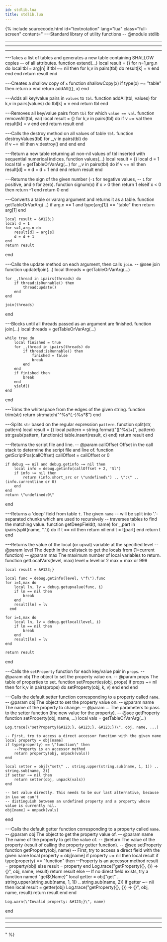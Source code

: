 ```yaml
---
id: stdlib.lua
title: stdlib.lua
---
```


<!--excerpt-->

{% include sourcecode.html id="textnotation" lang="lua" class="full-screen" content="
---Standard library of utility functions
-- @module stdlib

-- ----------------------------------------------------------------------------
-- ----------------------------------------------------------------------------
-- ----------------------------------------------------------------------------

---Takes a list of tables and generates a new table containing SHALLOW copies
-- of all attributes.
function extend(...)
    local result = &#123;}
    for n=1,arg.n do
        local tbl = arg[n]
        if tbl ~= nil then
            for k,v in pairs(tbl) do
                result[k] = v
            end
        end
    end
    return result
end

---Creates a shallow copy of <code>x</code>
function shallowCopy(x)
    if type(x) ~= \"table\" then
        return x
    end
    return addAll(&#123;}, x)
end

---Adds all key/value pairs in <code>values</code> to <code>tbl</code>.
function addAll(tbl, values)
    for k,v in pairs(values) do
        tbl[k] = v
    end
    return tbl
end

---Removes all key/value pairs from <code>tbl</code> for which <code>value == val</code>.
function removeAll(tbl, val)
    local result = &#123;}
    for k,v in pairs(tbl) do
        if v ~= val then
            result[k] = v
        end
    end
    return result
end

---Calls the destroy method on all values of table <code>tbl</code>.
function destroyValues(tbl)
    for _,v in pairs(tbl) do    
        if v ~= nil then
            v:destroy()
        end
    end
end

---Return a new table returning all non-nil values of tbl inserted with sequential numerical indices.
function values(...)
    local result = &#123;}
    local d = 1
    local tbl = getTableOrVarArg(...)
    for _,v in pairs(tbl) do
        if v ~= nil then
            result[d] = v
            d = d + 1
        end
    end
    return result
end

---Returns the sign of the given number (<code>-1</code> for negative values,
-- <code>1</code> for positive, and <code>0</code> for zero).
function signum(x)
    if x > 0 then
        return 1
    elseif x < 0 then
        return -1
    end
    return 0
end

---Converts a table or vararg argument and returns it as a table.
function getTableOrVarArg(...)
    if arg.n == 1 and type(arg[1]) == \"table\" then
        return arg[1]
    end
    
    local result = &#123;}
    local d = 1
    for s=1,arg.n do
        result[d] = arg[s]
        d = d + 1
    end
    return result
end

---Calls the update method on each argument, then calls <code>join</code>.
-- @see join
function update1join(...)
    local threads = getTableOrVarArg(...)

    for _,thread in ipairs(threads) do
        if thread:isRunnable() then
            thread:update()
        end
    end

    join(threads)
end

---Blocks until all threads passed as an argument are finished.
function join(...)
    local threads = getTableOrVarArg(...)

    while true do
        local finished = true
        for _,thread in ipairs(threads) do
            if thread:isRunnable() then
                finished = false
                break
            end
        end
        if finished then
            break
        end
        yield()
    end
end

---Trims the whitespace from the edges of the given string. 
function trim(str)
    return str:match(\"^%s*(.-)%s*$\")
end

---Splits <code>str</code> based on the regular expression <code>pattern</code>.
function split(str, pattern)
    local result = &#123;}
    local pattern = string.format(\"([^%s]+)\", pattern)
    str:gsub(pattern, function(c) table.insert(result, c) end)
    return result
end

---Returns the script file and line.
-- @param callOffset Offset in the call stack to determine the script file and line of.
function getScriptPos(callOffset)
    callOffset = callOffset or 0

    if debug ~= nil and debug.getinfo ~= nil then
        local info = debug.getinfo(callOffset + 2, 'Sl')
        if info ~= nil then
            return (info.short_src or \"undefined\") .. \":\" .. (info.currentline or 0)
        end
    end
    return \"undefined:0\"
end

---Returns a 'deep' field from table <code>t</code>. The given <code>name</code>
-- will be split into '.'-separated chunks which are used to recursively
-- traverses tables to find the matching value.
function getDeepField(t, name)
    for _,part in ipairs(split(name, \".\")) do
        if t == nil then
            return nil
        end
        t = t[part]
    end
    return t
end

---Returns the value of the local (or upval) variable at the specified level
-- @param level The depth in the callstack to get the locals from (1=current function)
-- @param max The maximum number of local variables to return.
function getLocalVars(level, max)
    level = level or 2
    max = max or 999

    local result = &#123;}
    
    local func = debug.getinfo(level, \"f\").func
    for i=1,max do
        local ln, lv = debug.getupvalue(func, i)
        if ln == nil then
            break
        end
        result[ln] = lv
      end
    
    for i=1,max do
        local ln, lv = debug.getlocal(level, i)
        if ln == nil then
            break
        end
        result[ln] = lv
    end
        
    return result
end

---Calls the <code>setProperty</code> function for each key/value pair in <code>props</code>.
-- @param obj The object to set the property value on.
-- @param props The table of properties to set.
function setProperties(obj, props)
    if props ~= nil then
        for k,v in pairs(props) do
            setProperty(obj, k, v)
        end
    end
end

---Calls the default setter function corresponding to a property called <code>name</code>.
-- @param obj The object to set the property value on.
-- @param name The name of the property to change.
-- @param ... The parameters to pass to the setter function (the new value for the property).
-- @see getProperty
function setProperty(obj, name, ...)
    local vals = getTableOrVarArg(...)

    Log.trace(\"setProperty(&#123;}, &#123;}, &#123;})\", obj, name, ...)

    -- First, try to access a direct accessor function with the given name
    local property = obj[name]
    if type(property) == \"function\" then
        --Property is an accessor method
        return property(obj, unpack(vals))
    end

    local setter = obj[\"set\" .. string.upper(string.sub(name, 1, 1)) .. string.sub(name, 2)]
    if setter ~= nil then
        return setter(obj, unpack(vals))
    end

    -- Set value directly. This needs to be our last alternative, because in Lua we can't
    -- distinguish between an undefined property and a property whose value is currently nil.
    obj[name] = unpack(vals)
end

---Calls the default getter function corresponding to a property called <code>name</code>.
-- @param obj The object to get the property value of.
-- @param name The name of the property to get the value of.
-- @return The value of the property (result of calling the property getter function).
-- @see setProperty
function getProperty(obj, name)
    -- First, try to access a direct field with the given name
    local property = obj[name]
    if property ~= nil then
        local result
        if type(property) == \"function\" then
            --Property is an accessor method
            result = property(obj)
        else
            result = property
        end
        Log.trace(\"getProperty(&#123;}, &#123;}) => &#123;}\", obj, name, result)
        return result
    else
        -- If no direct field exists, try a function named \"get$&#123;Name}\"
        local getter = obj[\"get\" .. string.upper(string.sub(name, 1, 1)) .. string.sub(name, 2)]
        if getter ~= nii then
            local result = getter(obj)
            Log.trace(\"getProperty(&#123;}, &#123;}) => &#123;}\", obj, name, result)
            return result
        end
    end
    
    Log.warn(\"Invalid property: &#123;}\", name)
end

-- ----------------------------------------------------------------------------
-- ----------------------------------------------------------------------------
-- ----------------------------------------------------------------------------
" %}
                
